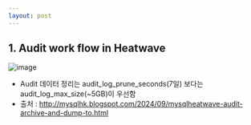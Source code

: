 ```yaml
---
layout: post
---
```


## 1. Audit work flow in Heatwave
![image](https://github.com/user-attachments/assets/fffdde1d-467c-4bc7-9257-4a94e8ad956c)

- Audit 데이터 정리는 audit_log_prune_seconds(7일) 보다는 audit_log_max_size(~5GB)이 우선함
- 출처 : http://mysqlhk.blogspot.com/2024/09/mysqlheatwave-audit-archive-and-dump-to.html
